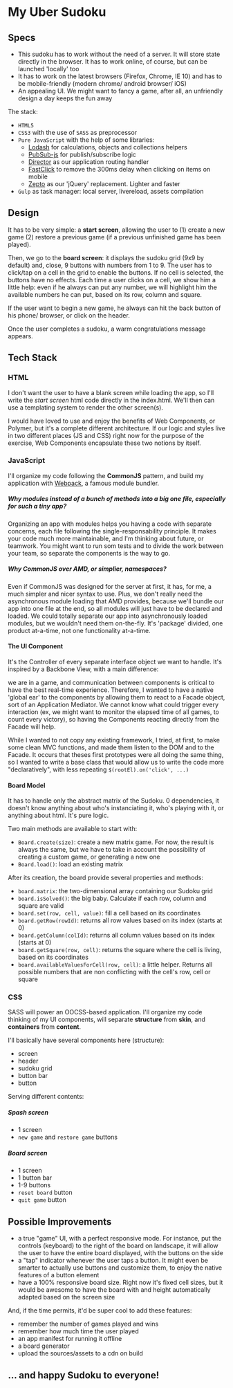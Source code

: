 # My Uber Sudoku

## Specs

- This sudoku has to work without the need of a server. It will store state directly in the browser. It has to work online, of course, but can be launched 'locally' too
- It has to work on the latest browsers (Firefox, Chrome, IE 10) and has to be mobile-friendly (modern chrome/ android browser/ iOS)
- An appealing UI. We might want to fancy a game, after all, an unfriendly design a day keeps the fun away

The stack:  

- `HTML5`  
- `CSS3` with the use of `SASS` as preprocessor
- `Pure JavaScript` with the help of some libraries:  
  * [Lodash](https://lodash.com) for calculations, objects and collections helpers  
  * [PubSub-js](https://github.com/mroderick/PubSubJS) for publish/subscribe logic  
  * [Director](https://github.com/flatiron/director) as our application routing handler
  * [FastClick](https://github.com/ftlabs/fastclick) to remove the 300ms delay when clicking on items on mobile
  * [Zepto](http://zeptojs.com/) as our 'jQuery' replacement. Lighter and faster
- `Gulp` as task manager: local server, livereload, assets compilation


## Design

It has to be very simple: a **start screen**, allowing the user to (1) create a new game (2) restore a previous game (if a previous unfinished game has been played).

Then, we go to the **board screen**: it displays the sudoku grid (9x9 by default) and, close, 9 buttons with numbers from 1 to 9.
The user has to click/tap on a cell in the grid to enable the buttons. If no cell is selected, the buttons have no effects.
Each time a user clicks on a cell, we show him a little help: even if he always can put any number, we will highlight him the available numbers he can put, based on its row, column and square.

If the user want to begin a new game, he always can hit the back button of his phone/ browser, or click on the header.

Once the user completes a sudoku, a warm congratulations message appears.


## Tech Stack

### HTML
I don't want the user to have a blank screen while loading the app, so I'll write the *start screen* html code directly in the index.html. We'll then can use a templating system to render the other screen(s).

I would have loved to use and enjoy the benefits of Web Components, or Polymer, but it's a complete different architecture. If our logic and styles live in two different places (JS and CSS) right now for the purpose of the exercise, Web Components encapsulate these two notions by itself.

### JavaScript

I'll organize my code following the **CommonJS** pattern, and build my application with [Webpack](http://webpack.github.io/), a famous module bundler.

##### Why modules instead of a bunch of methods into a big one file, especially for such a tiny app?
Organizing an app with modules helps you having a code with separate concerns, each file following the single-responsability principle. It makes your code much more maintainable, and I'm thinking about future, or teamwork. You might want to run som tests and to divide the work between your team, so separate the components is the way to go.

##### Why CommonJS over AMD, or simplier, namespaces?
Even if CommonJS was designed for the server at first, it has, for me, a much simpler and nicer syntax to use. Plus, we don't really need the asynchronous module loading that AMD provides, because we'll bundle our app into one file at the end, so all modules will just have to be declared and loaded. We could totally separate our app into asynchronously loaded modules, but we wouldn't need them on-the-fly. It's 'package' divided, one product at-a-time, not one functionality at-a-time.

#### The UI Component
It's the Controller of every separate interface object we want to handle. It's inspired by a Backbone View, with a main difference:

we are in a game, and communication between components is critical to have the best real-time experience. Therefore, I wanted to have a native 'global ear' to the components by allowing them to react to a Facade object, sort of an Application Mediator. We cannot know what could trigger every interaction (ex, we might want to monitor the elapsed time of all games, to count every victory), so having the Components reacting directly from the Facade will help.

While I wanted to not copy any existing framework, I tried, at first, to make some clean MVC functions, and made them listen to the DOM and to the Facade. It occurs that theses first prototypes were all doing the same thing, so I wanted to write a base class that would allow us to write the code more "declaratively", with less repeating `$(rootEl).on('click', ...)`

#### Board Model
It has to handle only the abstract matrix of the Sudoku. 0 dependencies, it doesn't know anything about who's instanciating it, who's playing with it, or anything about html. It's pure logic.

Two main methods are available to start with:

- `Board.create(size)`: create a new matrix game. For now, the result is always the same, but we have to take in account the possibility of creating a custom game, or generating a new one
- `Board.load()`: load an existing matrix

After its creation, the board provide several properties and methods:

- `board.matrix`: the two-dimensional array containing our Sudoku grid
- `board.isSolved()`: the big baby. Calculate if each row, column and square are valid
- `board.set(row, cell, value)`: fill a cell based on its coordinates
- `board.getRow(rowId)`: returns all row values based on its index (starts at 0)
- `board.getColumn(colId)`: returns all column values based on its index (starts at 0)
- `board.getSquare(row, cell)`: returns the square where the cell is living, based on its coordinates
- `board.availableValuesForCell(row, cell)`: a little helper. Returns all possible numbers that are non conflicting with the cell's row, cell or square


### CSS

SASS will power an OOCSS-based application. I'll organize my code thinking of my UI components, will separate **structure** from **skin**, and **containers** from **content**.

I'll basically have several components here (structure):

- screen
- header
- sudoku grid
- button bar
- button

Serving different contents:

##### Spash screen
- 1 screen
- `new game` and `restore game` buttons

##### Board screen
- 1 screen
- 1 button bar
- 1-9 buttons
- `reset board` button
- `quit game` button


## Possible Improvements

- a true "game" UI, with a perfect responsive mode. For instance, put the controls (keyboard) to the right of the board on landscape, it will allow the user to have the entire board displayed, with the buttons on the side
- a "tap" indicator whenever the user taps a button. It might even be smarter to actually use buttons and customize them, to enjoy the native features of a button element
- have a 100% responsive board size. Right now it's fixed cell sizes, but it would be awesome to have the board with and height automatically adapted based on the screen size

And, if the time permits, it'd be super cool to add these features:

- remember the number of games played and wins
- remember how much time the user played
- an app manifest for running it offline
- a board generator
- upload the sources/assets to a cdn on build

## ... and happy Sudoku to everyone!